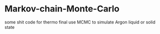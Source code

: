# Markov-chain-Monte-Carlo
some shit code for thermo final
use MCMC to simulate Argon liquid or solid state
